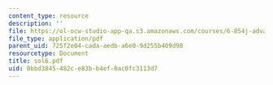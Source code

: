 ```yaml
---
content_type: resource
description: ''
file: https://ol-ocw-studio-app-qa.s3.amazonaws.com/courses/6-854j-advanced-algorithms-fall-2005/0bbd3845482ce83bb4ef0ac0fc3113d7_sol6.pdf
file_type: application/pdf
parent_uid: 725f2e04-cada-aedb-a6e0-9d255b409d98
resourcetype: Document
title: sol6.pdf
uid: 0bbd3845-482c-e83b-b4ef-0ac0fc3113d7
---
```

